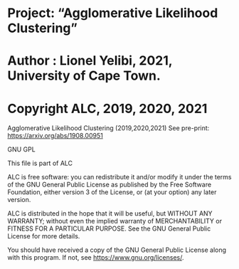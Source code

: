 # Project: “Agglomerative Likelihood Clustering”
# Author : Lionel Yelibi, 2021, University of Cape Town.
# Copyright ALC, 2019, 2020, 2021

Agglomerative Likelihood Clustering (2019,2020,2021)
See pre-print: https://arxiv.org/abs/1908.00951

GNU GPL

This file is part of ALC

ALC is free software: you can redistribute it and/or modify
it under the terms of the GNU General Public License as published by
the Free Software Foundation, either version 3 of the License, or
(at your option) any later version.

ALC is distributed in the hope that it will be useful,
but WITHOUT ANY WARRANTY; without even the implied warranty of
MERCHANTABILITY or FITNESS FOR A PARTICULAR PURPOSE.  See the
GNU General Public License for more details.

You should have received a copy of the GNU General Public License
along with this program.  If not, see <https://www.gnu.org/licenses/>.
